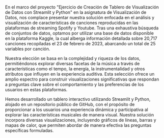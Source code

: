 En el marco del proyecto "Ejercicio de Creación de Tablero de Visualización de Datos con Streamlit y Python" en la asignatura de Visualización de Datos, nos complace presentar nuestra solución enfocada en el análisis y visualización de características de canciones reproducidas en las plataformas de streaming Spotify y Youtube. Tras una exhaustiva búsqueda de conjuntos de datos, optamos por utilizar una base de datos disponible en la plataforma Kaggle, la cual alberga información detallada sobre 20,717 canciones recopiladas el 23 de febrero de 2023, abarcando un total de 25 variables por canción.

Nuestra elección se basa en la complejidad y riqueza de los datos, permitiéndonos explorar diversas facetas de la música a través de características como el tempo, la energía, la instrumentalidad y otros atributos que influyen en la experiencia auditiva. Esta selección ofrece un amplio espectro para construir visualizaciones significativas que respondan a preguntas clave sobre el comportamiento y las preferencias de los usuarios en estas plataformas.

Hemos desarrollado un tablero interactivo utilizando Streamlit y Python, alojado en un repositorio público de GitHub, con el propósito de proporcionar a los usuarios una experiencia dinámica y participativa al explorar las características musicales de manera visual. Nuestra solución incorpora diversas visualizaciones, incluyendo gráficos de líneas, barras y mapas de calor, que permiten abordar de manera efectiva las preguntas específicas formuladas.